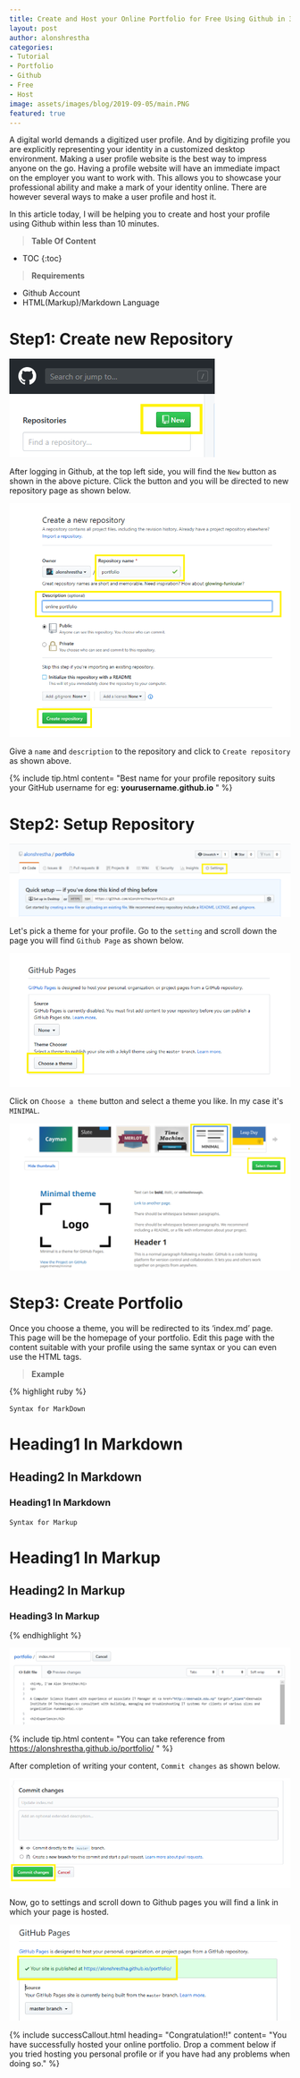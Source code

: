 ```yaml
---
title: Create and Host your Online Portfolio for Free Using Github in 3 Steps
layout: post
author: alonshrestha
categories:
- Tutorial
- Portfolio
- Github
- Free
- Host
image: assets/images/blog/2019-09-05/main.PNG
featured: true
---
```


A digital world demands a digitized user profile. And by digitizing profile you are explicitly representing your identity in a customized desktop environment. 
Making a user profile website is the best way to impress anyone on the go. Having a profile website will have an immediate impact on the employer you want to work with. This allows you to showcase your professional ability and make a mark of your identity online. There are however several ways to make a user profile and host it. 

In this article today, I will be helping you to create and host your profile using Github within less than 10 minutes.

> **Table Of Content**

* TOC
{:toc}

> **Requirements**


* Github Account
* HTML(Markup)/Markdown Language

# Step1: Create new Repository
![](/assets/images/blog/2019-09-05/1.PNG)

After logging in Github, at the top left side, you will find the `New` button as shown in the above picture.  Click the button and you will be directed to new repository page as shown below.

![](/assets/images/blog/2019-09-05/2.PNG)

Give a `name` and `description` to the repository and click to `Create repository` as shown above.

{% include tip.html content= "Best name for your profile repository suits your GitHub username for eg: **yourusername.github.io** " %}
# Step2: Setup Repository
![](/assets/images/blog/2019-09-05/3.PNG)

Let's pick a theme for your profile. Go to the `setting` and scroll down the page you will find `Github Page` as shown below.

![](/assets/images/blog/2019-09-05/4.PNG)

Click on `Choose a theme` button and  select a theme you like. In my case it's `MINIMAL`.

![](/assets/images/blog/2019-09-05/5.PNG)
# Step3: Create Portfolio

Once you choose a theme, you will be redirected to its ‘index.md’ page. This page will be the homepage of your portfolio. Edit this page with the content suitable with your profile using the same syntax or you can even use the HTML tags.

> **Example**

{% highlight ruby %}
  
    Syntax for MarkDown
  
# Heading1 In Markdown
## Heading2 In Markdown
### Heading1 In Markdown

	Syntax for Markup

<h1>Heading1 In Markup</h1>
<h2>Heading2 In Markup</h2>
<h3>Heading3 In Markup</h3>
 
{% endhighlight %}

![](/assets/images/blog/2019-09-05/8.PNG)

{% include tip.html  content= "You can take reference from https://alonshrestha.github.io/portfolio/ " %}

After completion of writing your content, `Commit changes` as shown below.

![](/assets/images/blog/2019-09-05/6.PNG)

Now, go to settings and scroll down to Github pages you will find a link in which your page is hosted.

![](/assets/images/blog/2019-09-05/7.PNG)

{% include successCallout.html heading= "Congratulation!!" content= "You have successfully hosted your online portfolio. Drop a comment below if you tried hosting you personal profile or if you have had any problems when doing so." %}